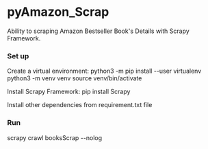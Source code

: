 # pyAmazon_Scrap

Ability to scraping Amazon Bestseller Book's Details with Scrapy Framework.


### Set up
Create a virtual environment:
python3 -m pip install --user virtualenv
python3 -m venv venv
source venv/bin/activate

Install Scrapy Framework:
pip install Scrapy

Install other dependencies from requirement.txt file

### Run
scrapy crawl booksScrap --nolog
